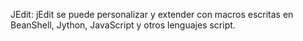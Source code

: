 JEdit: jEdit se puede personalizar y extender con macros escritas en BeanShell, Jython, JavaScript y otros lenguajes script.
